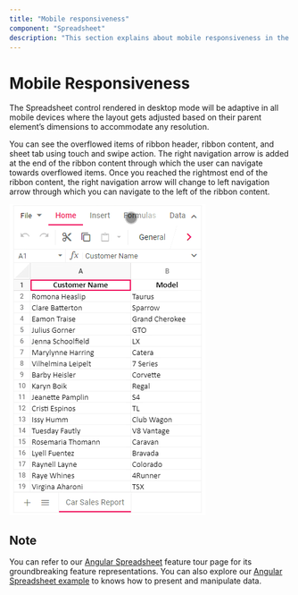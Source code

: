 ```yaml
---
title: "Mobile responsiveness"
component: "Spreadsheet"
description: "This section explains about mobile responsiveness in the Spreadsheet control."
---
```


# Mobile Responsiveness

The Spreadsheet control rendered in desktop mode will be adaptive in all mobile devices where the layout gets adjusted based on their parent element’s dimensions to accommodate any resolution.

You can see the overflowed items of ribbon header, ribbon content, and sheet tab using touch and swipe action. The right navigation arrow is added at the end of the ribbon content through which the user can navigate towards overflowed items. Once you reached the rightmost end of the ribbon content, the right navigation arrow will change to left navigation arrow through which you can navigate to the left of the ribbon content.

![Spreadsheet Adaptive Mode](./images/spreadsheet_adaptive_mode.gif)

## Note

You can refer to our [Angular Spreadsheet](https://www.syncfusion.com/angular-ui-components/angular-spreadsheet) feature tour page for its groundbreaking feature representations. You can also explore our [Angular Spreadsheet example](https://ej2.syncfusion.com/angular/demos/#/material/spreadsheet/default) to knows how to present and manipulate data.